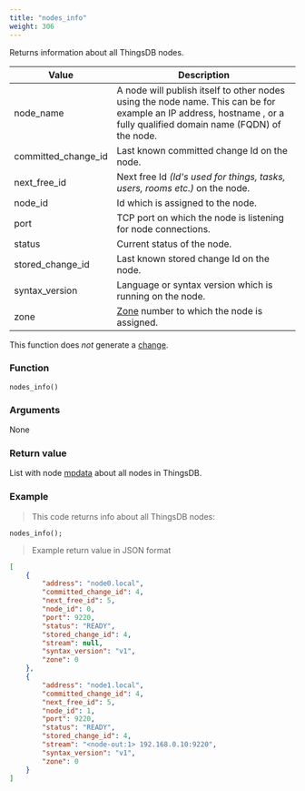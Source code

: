 ```yaml
---
title: "nodes_info"
weight: 306
---
```


Returns information about all ThingsDB nodes.

Value | Description
------- | -----------
node_name | A node will publish itself to other nodes using the node name. This can be for example an IP address,  hostname , or a fully qualified domain name (FQDN) of the node.
committed_change_id | Last known committed change Id on the node.
next_free_id | Next free Id *(Id's used for things, tasks, users, rooms etc.)* on the node.
node_id | Id which is assigned to the node.
port | TCP port on which the node is listening for node connections.
status | Current status of the node.
stored_change_id | Last known stored change Id on the node.
syntax_version | Language or syntax version which is running on the node.
zone | [Zone](../../overview/dictionary) number to which the node is assigned.

This function does *not* generate a [change](../../overview/changes).

### Function

`nodes_info()`

### Arguments

None

### Return value

List with node [mpdata](../../data-types/mpdata) about all nodes in ThingsDB.

### Example

> This code returns info about all ThingsDB nodes:

```thingsdb,should_pass,@n
nodes_info();
```

> Example return value in JSON format

```json
[
    {
        "address": "node0.local",
        "committed_change_id": 4,
        "next_free_id": 5,
        "node_id": 0,
        "port": 9220,
        "status": "READY",
        "stored_change_id": 4,
        "stream": null,
        "syntax_version": "v1",
        "zone": 0
    },
    {
        "address": "node1.local",
        "committed_change_id": 4,
        "next_free_id": 5,
        "node_id": 1,
        "port": 9220,
        "status": "READY",
        "stored_change_id": 4,
        "stream": "<node-out:1> 192.168.0.10:9220",
        "syntax_version": "v1",
        "zone": 0
    }
]
```
